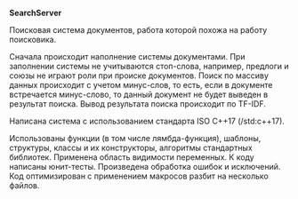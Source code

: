 **SearchServer**

Поисковая система документов, работа которой похожа на работу поисковика.

Сначала происходит наполнение системы документами. При заполнении системы не учитываются стоп-слова, например, предлоги и союзы не играют роли при происке документов. Поиск по массиву данных происходит с учетом минус-слов, то есть, если в документе встречается минус-слово, то данный документ не будет выведен в результат поиска. Вывод результата поиска происходит по TF-IDF.

Написана система с использованием стандарта ISO C++17 (/std:c++17).

Использованы функции (в том числе лямбда-функция), шаблоны, структуры, классы и их конструкторы, алгоритмы стандартных библиотек. Применена область видимости переменных. К коду написаны юнит-тесты. Произведена обработка ошибок и исключений. Код оптимизирован с применением макросов разбит на несколько файлов.
